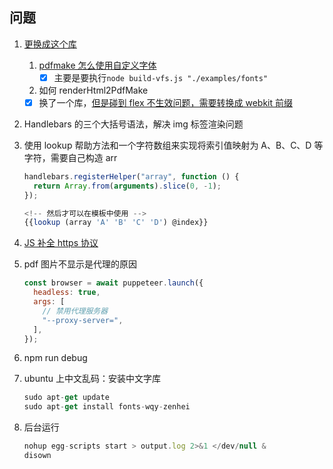 ## 问题

1. [更换成这个库](https://github.com/chuongtrh/html_to_pdf)
   1. [pdfmake 怎么使用自定义字体](https://pdfmake.github.io/docs/0.1/fonts/custom-fonts-client-side/vfs/)
      - [x] 主要是要执行`node build-vfs.js "./examples/fonts"`
   2. 如何 renderHtml2PdfMake
   - [x] 换了一个库，[但是碰到 flex 不生效问题，需要转换成 webkit 前缀](https://github.com/marcbachmann/node-html-pdf/issues/24#:~:text=https%3A//autoprefixer.github.io/)
2. Handlebars 的三个大括号语法，解决 img 标签渲染问题
3. 使用 lookup 帮助方法和一个字符数组来实现将索引值映射为 A、B、C、D 等字符，需要自己构造 arr

   ```js
   handlebars.registerHelper("array", function () {
     return Array.from(arguments).slice(0, -1);
   });

   <!-- 然后才可以在模板中使用 -->
   {{lookup (array 'A' 'B' 'C' 'D') @index}}
   ```

4. [JS 补全 https 协议](https://blog.csdn.net/gao_shao_liang/article/details/40426857)
5. pdf 图片不显示是代理的原因
   ```js
   const browser = await puppeteer.launch({
     headless: true,
     args: [
       // 禁用代理服务器
       "--proxy-server=",
     ],
   });
   ```
6. npm run debug
7. ubuntu 上中文乱码：安装中文字库
   ```js
   sudo apt-get update
   sudo apt-get install fonts-wqy-zenhei
   ```
8. 后台运行
   ```js
   nohup egg-scripts start > output.log 2>&1 </dev/null &
   disown
   ```
